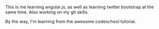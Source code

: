 This is me learning angular.js, as well as learning twitter bootstrap at the same time. Also working on my git skills.

By the way, I'm learning from the awesome codeschool tutorial.